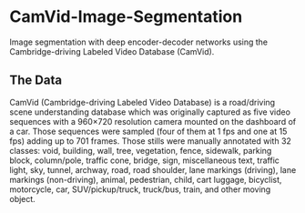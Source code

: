 # CamVid-Image-Segmentation
Image segmentation with deep encoder-decoder networks using the Cambridge-driving Labeled Video Database (CamVid). 


## The Data

CamVid (Cambridge-driving Labeled Video Database) is a road/driving scene understanding database which was originally captured as five video sequences with a 960×720 resolution camera mounted on the dashboard of a car. Those sequences were sampled (four of them at 1 fps and one at 15 fps) adding up to 701 frames. Those stills were manually annotated with 32 classes: void, building, wall, tree, vegetation, fence, sidewalk, parking block, column/pole, traffic cone, bridge, sign, miscellaneous text, traffic light, sky, tunnel, archway, road, road shoulder, lane markings (driving), lane markings (non-driving), animal, pedestrian, child, cart luggage, bicyclist, motorcycle, car, SUV/pickup/truck, truck/bus, train, and other moving object. 
